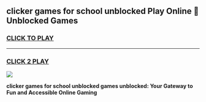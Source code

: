 
## clicker games for school unblocked Play Online 👋 Unblocked Games
<h3>
<a href="https://premium.freeplayer.one?title=clicker_games_for_school_unblocked&ref=19F">CLICK TO PLAY</a></h3>
<hr>

<h3>
<a href="https://premium.freeplayer.one?title=clicker_games_for_school_unblocked&ref=19F">CLICK 2 PLAY</a>
  
</h3>

<a href="https://premium.freeplayer.one?title=clicker_games_for_school_unblocked&ref=19F"><img src="https://clearcache.store/games.png"></a>


**clicker games for school unblocked games unblocked: Your Gateway to Fun and Accessible Online Gaming**
